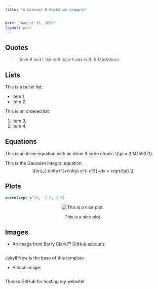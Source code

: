 ```yaml
---
title: "A minimal R Markdown example"


date: "August 15, 2016"
layout: post
---
```


<script src="{{ site.url }}{{ site.baseurl }}/knitr_files/knitr-minimal_files/accessible-code-block-0.0.1/empty-anchor.js"></script>

<section class="main-content">
<div id="quotes" class="section level2">
<h2>Quotes</h2>
<blockquote>
<p>I love R and I like writing articles with R Markdown.</p>
</blockquote>
</div>
<div id="lists" class="section level2">
<h2>Lists</h2>
<p>This is a bullet list:</p>
<ul>
<li>item 1,</li>
<li>item 2.</li>
</ul>
<p>This is an ordered list:</p>
<ol style="list-style-type: decimal">
<li>item 3,</li>
<li>item 4.</li>
</ol>
</div>
<div id="equations" class="section level2">
<h2>Equations</h2>
<p>This is an inline equation with an inline R code chunk: <span class="math inline">\(\pi = 3.1415927\)</span>.</p>
<p>This is the Gaussian integral equation: <span class="math display">\[\int_{-\infty}^{+\infty} e^{-x^2}~dx = \sqrt{\pi}.\]</span></p>
</div>
<div id="plots" class="section level2">
<h2>Plots</h2>
<div class="sourceCode" id="cb1"><pre class="sourceCode r"><code class="sourceCode r"><span id="cb1-1"><a href="#cb1-1"></a><span class="kw">curve</span>(<span class="kw">exp</span>(<span class="op">-</span>x<span class="op">^</span><span class="dv">2</span>), <span class="fl">-2.5</span>, <span class="fl">2.5</span>)</span></code></pre></div>
<div class="figure" style="text-align: center">
<img src="{{ site.url }}{{ site.baseurl }}/knitr_files/knitr-minimal_files/figure-html/unnamed-chunk-1-1.png" alt="This is a nice plot."  />
<p class="caption">
This is a nice plot.
</p>
</div>
</div>
<div id="images" class="section level2">
<h2>Images</h2>
<ul>
<li>An image from Barry Clark?? GitHub account:</li>
</ul>
<div class="figure">
<img src="https://raw.githubusercontent.com/barryclark/jekyll-now/master/images/jekyll-logo.png" alt="" />
<p class="caption">Jekyll Now is the base of this template</p>
</div>
<ul>
<li>A local image:</li>
</ul>
<div class="figure">
<img src="{{ site.url }}{{ site.baseurl }}\images\github-pages.jpg" alt="" />
<p class="caption">Thanks GitHub for hosting my website!</p>
</div>
</div>
</section>
